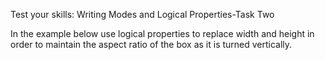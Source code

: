 Test your skills: Writing Modes and Logical Properties-Task Two

In the example below use logical properties to replace width and height in order to maintain the aspect ratio of the box as it is turned vertically.
